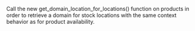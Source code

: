 Call the new get_domain_location_for_locations() function on products in
order to retrieve a domain for stock locations with the same context
behavior as for product availability.
